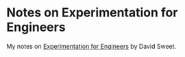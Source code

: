 # Notes on Experimentation for Engineers

My notes on [Experimentation for Engineers](https://www.manning.com/books/experimentation-for-engineers) by David Sweet.
